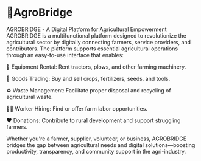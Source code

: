 # 🌾AgroBridge
AGROBRIDGE - A Digital Platform for Agricultural Empowerment
AGROBRIDGE is a multifunctional platform designed to revolutionize the agricultural sector by digitally connecting farmers, service providers, and contributors. The platform supports essential agricultural operations through an easy-to-use interface that enables:

🚜 Equipment Rental: Rent tractors, plows, and other farming machinery.

🛒 Goods Trading: Buy and sell crops, fertilizers, seeds, and tools.

♻️ Waste Management: Facilitate proper disposal and recycling of agricultural waste.

👨‍🌾 Worker Hiring: Find or offer farm labor opportunities.

❤️ Donations: Contribute to rural development and support struggling farmers.

Whether you're a farmer, supplier, volunteer, or business, AGROBRIDGE bridges the gap between agricultural needs and digital solutions—boosting productivity, transparency, and community support in the agri-industry.
